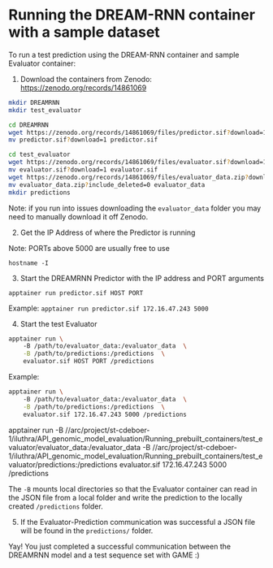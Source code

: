 # Running the DREAM-RNN container with a sample dataset

To run a test prediction using the DREAM-RNN container and sample Evaluator container:

1. Download the containers from Zenodo: https://zenodo.org/records/14861069

```bash
mkdir DREAMRNN
mkdir test_evaluator
```

```bash
cd DREAMRNN
wget https://zenodo.org/records/14861069/files/predictor.sif?download=1
mv predictor.sif?download=1 predictor.sif
```

``` bash
cd test_evaluator
wget https://zenodo.org/records/14861069/files/evaluator.sif?download=1
mv evaluator.sif?download=1 evaluator.sif
wget https://zenodo.org/records/14861069/files/evaluator_data.zip?download=1
mv evaluator_data.zip?include_deleted=0 evaluator_data
mkdir predictions
```

Note: if you run into issues downloading the `evaluator_data` folder you may need to manually download it off Zenodo. 

2. Get the IP Address of where the Predictor is running

Note: PORTs above 5000 are usually free to use

`hostname -I`

3. Start the DREAMRNN Predictor with the IP address and PORT arguments

`apptainer run predictor.sif HOST PORT`

Example:
`apptainer run predictor.sif 172.16.47.243 5000`

4. Start the test Evaluator 

```bash 
apptainer run \ 
    -B /path/to/evaluator_data:/evaluator_data  \
    -B /path/to/predictions:/predictions  \
    evaluator.sif HOST PORT /predictions
```
Example:
```bash 
apptainer run \ 
    -B /path/to/evaluator_data:/evaluator_data  \
    -B /path/to/predictions:/predictions  \
    evaluator.sif 172.16.47.243 5000 /predictions
```
apptainer run -B //arc/project/st-cdeboer-1/iluthra/API_genomic_model_evaluation/Running_prebuilt_containers/test_evaluator/evaluator_data:/evaluator_data -B //arc/project/st-cdeboer-1/iluthra/API_genomic_model_evaluation/Running_prebuilt_containers/test_evaluator/predictions:/predictions evaluator.sif 172.16.47.243 5000 /predictions

The `-B` mounts local directories so that the Evaluator container can read in the JSON file from a local folder and write the prediction to the locally created `/predictions` folder.

5. If the Evaluator-Prediction communication was successful a JSON file will be found in the `predictions/` folder.

Yay! You just completed a successful communication between the DREAMRNN model and a test sequence set with GAME :)
    